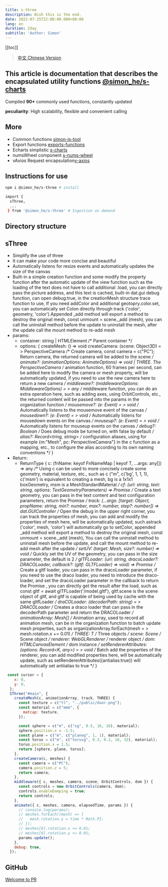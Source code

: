 ```yaml
---
title: s-three
description: Wish this is the end.
date: 2022-07-25T22:00:00.000+00:00
lang: en
duration: 2day
subtitle: 'Author: Simon'
---
```


<script setup lang="ts">
const directoryList = {
  "sThree":"threejs封装函数",
}
</script>

[[toc]]

> [中文 Chinese Version](/posts/three-zh)

## This article is documentation that describes the encapsulated utility functions [@simon_he/s-charts](https://www.npmjs.com/package/@simon_he/s-three)
Compiled <strong>90+</strong> commonly used functions, constantly updated<vivid-typing content="......" inline-block :infinity="true"></vivid-typing>
<div flex="~" ><strong>peculiarity</strong><span>: High scalability, flexible and convenient calling <span i-fluent:flash-28-filled bg-amber  /></span></div>

## More
- Common functions [simon-js-tool](/posts/ToolsFunction)
- Export functions [exports-functions](/posts/exportsfunction)
- Echarts simplistic [s-charts](/posts/charts)
- numsWheel component [s-nums-wheel](/posts/numsWheel)
- vAxios Request encapsulation[v-axios](/posts/vAxios)

## Instructions for use
```bash
npm i @simon_he/s-three # install

import { 
  sThree,
  ...
 } from '@simon_he/s-three' # Ingestion on demand

```

## Directory structure
<Directory type="zh" :lists="directoryList"></Directory>


## sThree
- Simplify the use of three
- It can make your code more concise and beautiful
- Automatically listens for resize events and automatically updates the size of the canvas
- Built-in a simple creation function and some modify the property function after the automatic update of the view function such as the loading of the text does not have to call additional .load, you can directly pass the picture address, and this text is cached, built-in dat.gui debug function, can open debug:true, in the creationMesh structure trace function to use, If you need addColor and additional geotopry.color.set, you can automatically set Colon directly through track ('color', geometry, 'color').Appended _add method will export a method to destroy the original mesh, const unmount = scene._add (mesh), you can call the uninstall method before the update to uninstall the mesh, after the update call the mount method to re-add mesh 
- params:
  - container: string | HTMLElement /* Parent container */
  - options: {
    createMesh: () => void
    createCamera: (scene: Object3D) = > PerspectiveCamera /* Create camera, const camera = c("PC"); Return camera, the returned camera will be added to the scene */
    animate?: (animationOptions: AnimateOptions) => void | THREE. The PerspectiveCamera /* animation function, 60 frames per second, can be added here to modify the camera or mesh property, will be automatically updated, if you need to use the new camera here to return a new camera */
    middleware?: (middlewareOptions: MiddlewareOptions) = > any /* middleware function, you can do an extra operation here, such as adding axes, using OrbitControls, etc., the returned content will be passed into the params in the organization function */
    mousemove?: (e: Event) = > void /* Automatically listens to the mousemove event of the canvas */
    mousedown?: (e: Event) = > void /* Automatically listens for mousedown events on the canvas */
    mouseup?: (e: Event) = > void /* Automatically listens for mouseup events on the canvas */
    debug?: Boolean /* Does debug mode be turned on, with false by default */
    alias?: Record<tring, string> /* configuration aliases, using for example {m:"Mesh", pc: PerspectiveCamera"} in the c function as a mapping, etc., to configure the alias according to its own naming conventions */
  }
- Return:
  - ReturnType {
    c: (fnName: keyof FnNameMap | keyof T, ...args: any[]) => any /* Using c can be used to more concisely create some geometry, material, texture, etc., such as c ("m", c('bg', 1, 1, 1), c('msm') is equivalent to creating a mesh, bg is a 1x1x1 boxGeometry, msm is a MeshStandardMaterial */
    cf: (url: string, text: string, options: TextGeometryParameters) => Promise /* Create a text geometry, you can pass in the text content and text configuration parameters, return the Promise */
    track: (...args: [target: Object, propName: string, min?: number, max?: number, step?: number]) => dat.GUIController /* Open the debug in the upper right corner, you can track the properties of mesh, you can add and modify the properties of mesh here, will be automatically updated, such astrack ('color', mesh, 'color') will automatically go to setColor, appended _add method will export a method to destroy the original mesh, const unmount = scene._add (mesh), You can call the uninstall method to uninstall mesh before the update, and call the mount method to re-add mesh after the update */
    setUV: (target: Mesh, size?: number) => void /* Quickly set the UV of the geometry, you can pass in the size parameter, the default is 2 */
    glTFLoader: (url: string, dracoLoader?: DRACOLoader, callback?: (gltf: GLTFLoader) => void) => Promise /* Create a gltf loader, you can pass in the dracoLoader parameter, if you need to use the draco loader, you need to introduce the draco-loader, and set the dracoLoader parameter in the callback to return the Promise , you can directly get the result after the load, such as const gltf = await glTFLoader('/model.gltf'), gltf.scene is the scene object of gltf, and gltf is capable of being used by cache with the same gltfLoader */
    draCOLoader: (decoderPath: string) = > DRACOLoader /* Creates a draco loader that can pass in the decoderPath parameter and return the DRACOLoader */
    animationArray: Mesh[] /* Animation array, used to record all animation mesh, can be in the organization function to batch update mesh properties, such as organizationArray.forEach(mesh = > mesh.rotation.x += 0.01) */
    THREE: T /* Three objects */
    scene: Scene /* Scene object */
    renderer: WebGLRenderer /* renderer object */
    dom: HTMLCanvasElement /* dom instance */
    setRendererAttributes: (options: Record<K, any>) = > void /* Batch add the properties of the renderer, you can add modified properties here, will be automatically update, such as setRendererAttributes({antialias:true}) will automatically set antiialias to true */
  }
```javascript
 const cursor = {
    x: 0,
    y: 0,
  };
  SThree("#main", {
    createMesh(c, animationArray, track, THREE) {
      const texture = c("tl", "../public/door.png");
      const material = c("mmm", {
        matcap: texture,
      });

      const sphere = c("m", c("sg", 0.5, 16, 16), material);
      sphere.position.x = -1.5;
      const plane = c("m", c("planeg", 1, 1), material);
      const torus = c("m", c("torusg", 0.3, 0.2, 16, 32), material);
      torus.position.x = 1.5;
      return [sphere, plane, torus];
    },
    createCamera(c, meshes) {
      const camera = c("PC");
      camera.position.z = 5;
      return camera;
    },
    middleware({ c, meshes, camera, scene, OrbitControls, dom }) {
      const controls = new OrbitControls(camera, dom);
      controls.enableDamping = true;
      return controls;
    },
    animate({ c, meshes, camera, elapsedTime, params }) {
      // console.log(params);
      // meshes.forEach((mesh) => {
      //   mesh.rotation.y = time * Math.PI;
      // });
      // meshes[0].rotation.x += 0.01;
      // meshes[0].rotation.y += 0.01;
      params.update();
    },
    debug: true,
  });
```


## GitHub
[Welcome to PR](https://github.com/Simon-He95/sThree)
